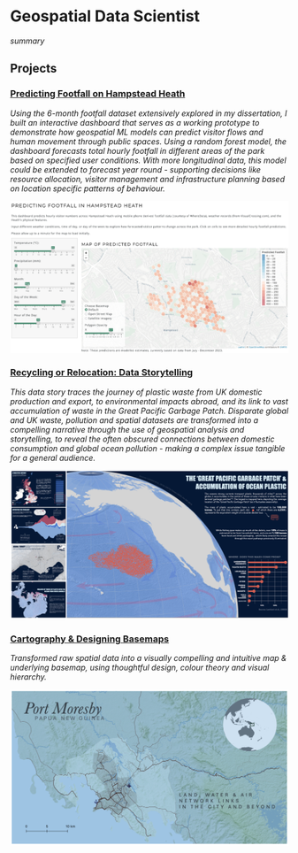# Geospatial Data Scientist
*summary*

## Projects
### [Predicting Footfall on Hampstead Heath](https://github.com/katehodges1/Predicting-Hampstead-Heath-Footfall)
*Using the 6-month footfall dataset extensively explored in my dissertation, I built an interactive dashboard that serves as a working prototype to demonstrate how geospatial ML models can predict visitor flows and human movement through public spaces. Using a random forest model, the dashboard forecasts total hourly footfall in different areas of the park based on specified user conditions. With more longitudinal data, this model could be extended to forecast year round - supporting decisions like resource allocation, visitor management and infrastructure planning based on location specific patterns of behaviour.*  

![Dashboard Screenshot](assets/img/Dashboard%20Screenshot2.png)

### [Recycling or Relocation: Data Storytelling](https://github.com/katehodges1/Recycling-or-Relocation)
*This data story traces the journey of plastic waste from UK domestic production and export, to environmental impacts abroad, and its link to vast accumulation of waste in the Great Pacific Garbage Patch. Disparate global and UK waste, pollution and spatial datasets are transformed into a compelling narrative through the use of geospatial analysis and storytelling, to reveal the often obscured connections between domestic consumption and global ocean pollution - making a complex issue tangible for a general audience.*  

![Data Story Screenshot](assets/img/Data%20Story%20Preview.png)

### [Cartography & Designing Basemaps](https://github.com/katehodges1/Cartography)
*Transformed raw spatial data into a visually compelling and intuitive map & underlying basemap, using thoughtful design, colour theory and visual hierarchy.*  

![Screenshot](assets/img/Port%20Moresby.png)
